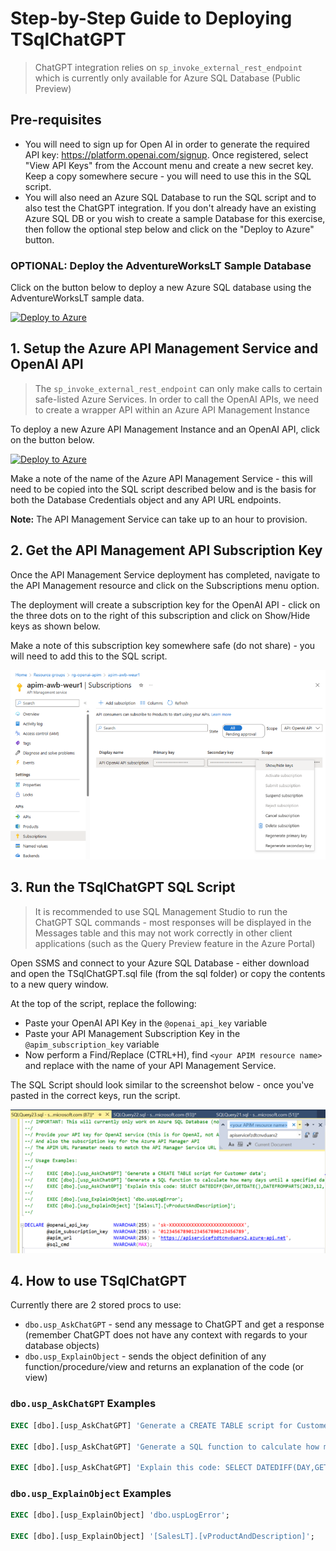 # Step-by-Step Guide to Deploying TSqlChatGPT

> ChatGPT integration relies on `sp_invoke_external_rest_endpoint` which is currently only available for Azure SQL Database (Public Preview)

## Pre-requisites

- You will need to sign up for Open AI in order to generate the required API key: https://platform.openai.com/signup.  Once registered, select "View API Keys" from the Account menu and create a new secret key.  Keep a copy somewhere secure - you will need to use this in the SQL script.
- You will also need an Azure SQL Database to run the SQL script and to also test the ChatGPT integration.  If you don't already have an existing Azure SQL DB or you wish to create a sample Database for this exercise, then follow the optional step below and click on the "Deploy to Azure" button.

### OPTIONAL: Deploy the AdventureWorksLT Sample Database
Click on the button below to deploy a new Azure SQL database using the AdventureWorksLT sample data.

[![Deploy to Azure](https://aka.ms/deploytoazurebutton)](https://portal.azure.com/#create/Microsoft.Template/uri/https%3A%2F%2Fraw.githubusercontent.com%2Fhappyadam73%2Ftsql-chatgpt%2Fmain%2Fazuresqldb%2Fazuredeploy.json)


## 1. Setup the Azure API Management Service and OpenAI API

> The `sp_invoke_external_rest_endpoint` can only make calls to certain safe-listed Azure Services.  In order to call the OpenAI APIs, we need to create a wrapper API within an Azure API Management Instance

To deploy a new Azure API Management Instance and an OpenAI API, click on the button below.

[![Deploy to Azure](https://aka.ms/deploytoazurebutton)](https://portal.azure.com/#create/Microsoft.Template/uri/https%3A%2F%2Fraw.githubusercontent.com%2Fhappyadam73%2Ftsql-chatgpt%2Fmain%2Fapim%2Fazuredeploy.json)

Make a note of the name of the Azure API Management Service - this will need to be copied into the SQL script described below and is the basis for both the Database Credentials object and any API URL endpoints.

**Note:** The API Management Service can take up to an hour to provision.

## 2. Get the API Management API Subscription Key

Once the API Management Service deployment has completed, navigate to the API Management resource and click on the Subscriptions menu option.

The deployment will create a subscription key for the OpenAI API - click on the three dots on to the right of this subscription and click on Show/Hide keys as shown below.  

Make a note of this subscription key somewhere safe (do not share) - you will need to add this to the SQL script.

![Get Subscription Key](./assets/apimsubscription.png)

## 3. Run the TSqlChatGPT SQL Script

> It is recommended to use SQL Management Studio to run the ChatGPT SQL commands - most responses will be displayed in the Messages table and this may not work correctly in other client applications (such as the Query Preview feature in the Azure Portal)

Open SSMS and connect to your Azure SQL Database - either download and open the TSqlChatGPT.sql file (from the sql folder) or copy the contents to a new query window.

At the top of the script, replace the following:

- Paste your OpenAI API Key in the `@openai_api_key` variable
- Paste your API Management Subscription Key in the `@apim_subscription_key` variable
- Now perform a Find/Replace (CTRL+H), find `<your APIM resource name>` and replace with the name of your API Management Service.

The SQL Script should look similar to the screenshot below - once you've pasted in the correct keys, run the script.

![SSMS SQL Script](./assets/ssms.png)

## 4. How to use TSqlChatGPT

Currently there are 2 stored procs to use:
- `dbo.usp_AskChatGPT` - send any message to ChatGPT and get a response (remember ChatGPT does not have any context with regards to your database objects)
- `dbo.usp_ExplainObject` - sends the object definition of any function/procedure/view and returns an explanation of the code (or view)

### `dbo.usp_AskChatGPT` Examples
```sql
EXEC [dbo].[usp_AskChatGPT] 'Generate a CREATE TABLE script for Customer data';

EXEC [dbo].[usp_AskChatGPT] 'Generate a SQL function to calculate how many days until a specified date';

EXEC [dbo].[usp_AskChatGPT] 'Explain this code: SELECT DATEDIFF(DAY,GETDATE(),DATEFROMPARTS(2023,12,25))';
```

### `dbo.usp_ExplainObject` Examples
```sql
EXEC [dbo].[usp_ExplainObject] 'dbo.uspLogError';

EXEC [dbo].[usp_ExplainObject] '[SalesLT].[vProductAndDescription]';
```